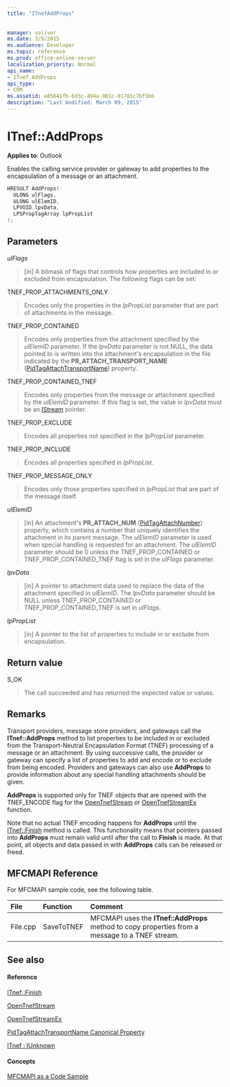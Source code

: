 ```yaml
---
title: "ITnefAddProps"
 
 
manager: soliver
ms.date: 3/9/2015
ms.audience: Developer
ms.topic: reference
ms.prod: office-online-server
localization_priority: Normal
api_name:
- ITnef.AddProps
api_type:
- COM
ms.assetid: e85641fb-6d3c-494a-981c-01781c7bf5bb
description: "Last modified: March 09, 2015"
---
```


# ITnef::AddProps

  
  
**Applies to**: Outlook 
  
Enables the calling service provider or gateway to add properties to the encapsulation of a message or an attachment. 
  
```cpp
HRESULT AddProps(
  ULONG ulFlags,
  ULONG ulElemID,
  LPVOID lpvData,
  LPSPropTagArray lpPropList
);
```

## Parameters

 _ulFlags_
  
> [in] A bitmask of flags that controls how properties are included in or excluded from encapsulation. The following flags can be set:
    
TNEF_PROP_ATTACHMENTS_ONLY 
  
> Encodes only the properties in the  _lpPropList_ parameter that are part of attachments in the message. 
    
TNEF_PROP_CONTAINED 
  
> Encodes only properties from the attachment specified by the  _ulElemID_ parameter. If the  _lpvData_ parameter is not NULL, the data pointed to is written into the attachment's encapsulation in the file indicated by the **PR_ATTACH_TRANSPORT_NAME** ([PidTagAttachTransportName](pidtagattachtransportname-canonical-property.md)) property.
    
TNEF_PROP_CONTAINED_TNEF 
  
> Encodes only properties from the message or attachment specified by the  _ulElemID_ parameter. If this flag is set, the value in  _lpvData_ must be an [IStream](http://msdn.microsoft.com/library/stg.istream%28Office.15%29.aspx) pointer. 
    
TNEF_PROP_EXCLUDE 
  
> Encodes all properties not specified in the  _lpPropList_ parameter. 
    
TNEF_PROP_INCLUDE 
  
> Encodes all properties specified in  _lpPropList_. 
    
TNEF_PROP_MESSAGE_ONLY 
  
> Encodes only those properties specified in  _lpPropList_ that are part of the message itself. 
    
 _ulElemID_
  
> [in] An attachment's **PR_ATTACH_NUM** ([PidTagAttachNumber](pidtagattachnumber-canonical-property.md)) property, which contains a number that uniquely identifies the attachment in its parent message. The  _ulElemID_ parameter is used when special handling is requested for an attachment. The  _ulElemID_ parameter should be 0 unless the TNEF_PROP_CONTAINED or TNEF_PROP_CONTAINED_TNEF flag is set in the  _ulFlags_ parameter. 
    
 _lpvData_
  
> [in] A pointer to attachment data used to replace the data of the attachment specified in  _ulElemID_. The  _lpvData_ parameter should be NULL unless TNEF_PROP_CONTAINED or TNEF_PROP_CONTAINED_TNEF is set in  _ulFlags_.
    
 _lpPropList_
  
> [in] A pointer to the list of properties to include in or exclude from encapsulation.
    
## Return value

S_OK 
  
> The call succeeded and has returned the expected value or values.
    
## Remarks

Transport providers, message store providers, and gateways call the **ITnef::AddProps** method to list properties to be included in or excluded from the Transport-Neutral Encapsulation Format (TNEF) processing of a message or an attachment. By using successive calls, the provider or gateway can specify a list of properties to add and encode or to exclude from being encoded. Providers and gateways can also use **AddProps** to provide information about any special handling attachments should be given. 
  
 **AddProps** is supported only for TNEF objects that are opened with the TNEF_ENCODE flag for the [OpenTnefStream](opentnefstream.md) or [OpenTnefStreamEx](opentnefstreamex.md) function. 
  
Note that no actual TNEF encoding happens for **AddProps** until the [ITnef::Finish](itnef-finish.md) method is called. This functionality means that pointers passed into **AddProps** must remain valid until after the call to **Finish** is made. At that point, all objects and data passed in with **AddProps** calls can be released or freed. 
  
## MFCMAPI Reference

For MFCMAPI sample code, see the following table.
  
|**File**|**Function**|**Comment**|
|:-----|:-----|:-----|
|File.cpp  <br/> |SaveToTNEF  <br/> |MFCMAPI uses the **ITnef::AddProps** method to copy properties from a message to a TNEF stream.  <br/> |
   
## See also

#### Reference

[ITnef::Finish](itnef-finish.md)
  
[OpenTnefStream](opentnefstream.md)
  
[OpenTnefStreamEx](opentnefstreamex.md)
  
[PidTagAttachTransportName Canonical Property](pidtagattachtransportname-canonical-property.md)
  
[ITnef : IUnknown](itnefiunknown.md)
#### Concepts

[MFCMAPI as a Code Sample](mfcmapi-as-a-code-sample.md)

